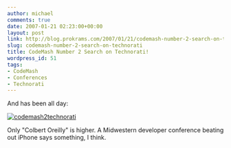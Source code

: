 ```yaml
---
author: michael
comments: true
date: 2007-01-21 02:23:00+00:00
layout: post
link: http://blog.prokrams.com/2007/01/21/codemash-number-2-search-on-technorati/
slug: codemash-number-2-search-on-technorati
title: CodeMash Number 2 Search on Technorati!
wordpress_id: 51
tags:
- CodeMash
- Conferences
- Technorati
---
```


And has been all day:

[![codemash2technorati](http://farm1.static.flickr.com/137/364043117_786795ea88_m.jpg)](http://www.flickr.com/photos/michaeldotnet/364043117/)

Only "Colbert Oreilly" is higher.  A Midwestern developer conference beating out iPhone says something, I think.
